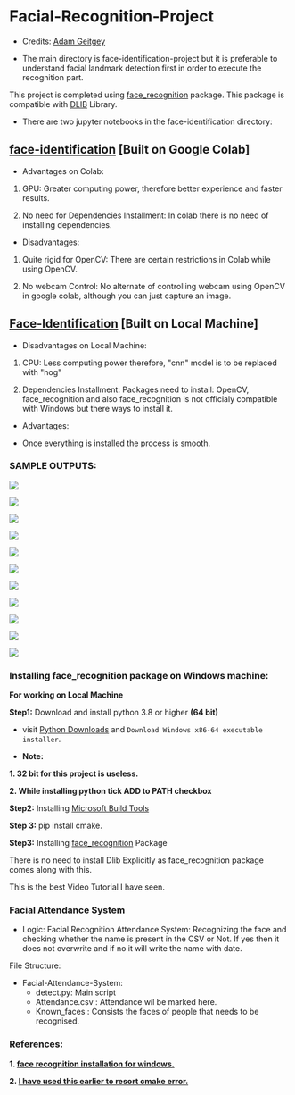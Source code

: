 # Facial-Recognition-Project

- Credits: [Adam Geitgey](https://github.com/ageitgey/face_recognition)

- The main directory is face-identification-project but it is preferable to understand facial landmark detection first in order to execute the recognition part.

This project is completed using [face_recognition](https://pypi.org/project/face-recognition/) package. This package is compatible with [DLIB](https://pypi.org/project/dlib/) Library.


- There are two jupyter notebooks in the face-identification directory:

## [face-identification](https://github.com/adityakalra581/Facial-Recognition-Project/blob/master/face_identification.ipynb) [Built on Google Colab]

- Advantages on Colab:

1. GPU: Greater computing power, therefore better experience and faster results.

2. No need for Dependencies Installment: In colab there is no need of installing dependencies.

- Disadvantages:

1. Quite rigid for OpenCV: There are certain restrictions in Colab while using OpenCV.

2. No webcam Control: No alternate of controlling webcam using OpenCV in google colab, although you can just capture an image.

## [Face-Identification](https://github.com/adityakalra581/Facial-Recognition-Project/blob/master/Face-Identification%20.ipynb) [Built on Local Machine]
 
- Disadvantages on Local Machine:

1. CPU: Less computing power therefore, "cnn" model is to be replaced with "hog"

2. Dependencies Installment: Packages need to install: OpenCV, face_recognition and also face_recognition is not officialy compatible with Windows but there ways to install it.

- Advantages:

-  Once everything is installed the process is smooth.

### SAMPLE OUTPUTS:

![](Output-videos/obama.gif)

![](Output-videos/sushant.gif)

![](face-identification-project/output/output0.jpg)

![](face-identification-project/output/output6.jpg)

![](face-identification-project/output/output14.jpg)

![](face-identification-project/output/output9.jpg)

![](face-identification-project/output/output10.jpg)

![](face-identification-project/output/output11.jpg)

![](face-identification-project/output/output4.jpg)

![](face-identification-project/output/output15.jpg)

![](face-identification-project/output/output18.jpg)

### Installing face_recognition package on Windows machine:

**For working on Local Machine**

**Step1:** Download and install python 3.8 or higher **(64 bit)**

- visit [Python Downloads](https://www.python.org/downloads/windows/) and `Download Windows x86-64 executable installer`.

- **Note:** 

**1. 32 bit for this project is useless.**

**2. While installing python tick ADD to PATH checkbox**

**Step2:** Installing [Microsoft Build Tools](https://visualstudio.microsoft.com/visual-cpp-build-tools/)

**Step 3:** pip install cmake.

**Step3:** Installing [face_recognition](https://pypi.org/project/face-recognition/) Package

There is no need to install Dlib Explicitly as face_recognition package comes along with this.

This is the best Video Tutorial I have seen.


### Facial Attendance System

- Logic: Facial Recognition Attendance System: Recognizing the face and checking whether the name is present in the CSV or Not. 
If yes then it does not overwrite and if no it will write the name with date.

File Structure:

- Facial-Attendance-System:
    - detect.py: Main script
    - Attendance.csv : Attendance wil be marked here.
    - Known_faces : Consists the faces of people that needs to be recognised.


### References:

**1. [face recognition installation for windows.](https://youtu.be/xaDJ5xnc8dc)** 

**2. [I have used this earlier to resort cmake error.](https://youtu.be/TC_LPpa7uj0)**

